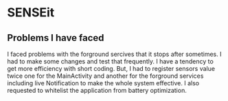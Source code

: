 # SENSEit

## Problems I have faced

I faced problems with the forground sercives that it stops after sometimes. I had to make some changes and test that frequently. I have a tendency to get more efficiency with short coding. But, I had to register sensors value twice one for the MainActivity and another for the forground services including live Notification to make the whole system effective. I also requested to whitelist the application from battery optimization.
